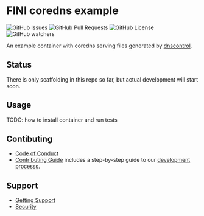 # FINI coredns example

![GitHub Issues](https://img.shields.io/github/issues/fini-net/fini-coredns-example)
![GitHub Pull Requests](https://img.shields.io/github/issues-pr/fini-net/fini-coredns-example)
![GitHub License](https://img.shields.io/github/license/fini-net/fini-coredns-example)
![GitHub watchers](https://img.shields.io/github/watchers/fini-net/fini-coredns-example)

An example container with coredns serving files generated by
[dnscontrol](https://github.com/StackExchange/dnscontrol).

## Status

There is only scaffolding in this repo so far, but actual development will start soon.

## Usage

TODO: how to install container and run tests

## Contibuting

- [Code of Conduct](.github/CODE_OF_CONDUCT.md)
- [Contributing Guide](.github/CONTRIBUTING.md) includes a step-by-step guide to our
  [development processs](.github/CONTRIBUTING.md#development-process).

## Support

- [Getting Support](.github/SUPPORT.md)
- [Security](.github/SECURITY.md)
